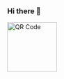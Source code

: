### Hi there 👋

<!--
**painassasin/painassasin** is a ✨ _special_ ✨ repository because its `README.md` (this file) appears on your GitHub profile.

Here are some ideas to get you started:

- 🔭 I’m currently working on ...
- 🌱 I’m currently learning ...
- 👯 I’m looking to collaborate on ...
- 🤔 I’m looking for help with ...
- 💬 Ask me about ...
- 📫 How to reach me: ...
- 😄 Pronouns: ...
- ⚡ Fun fact: ...
-->
<a href="http://qrcoder.ru" target="_blank"><img src="http://qrcoder.ru/code/?BEGIN%3AVCARD%0AN%3AMeshcheryakov%3BVadim%0AORG%3ANapoleonIT%0ATITLE%3APython+backend+developer%0ATEL%3A%2B79220284065%0AEMAIL%3Apainassasin%40icloud.com%0AEND%3AVCARD&2&0" width="114" height="114" border="0" title="QR Code"></a>
